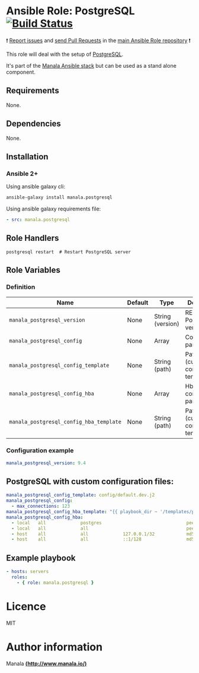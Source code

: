 # Ansible Role: PostgreSQL [![Build Status](https://travis-ci.org/manala/ansible-role-postgresql.svg?branch=master)](https://travis-ci.org/manala/ansible-role-postgresql)

:exclamation: [Report issues](https://github.com/manala/ansible-roles/issues) and [send Pull Requests](https://github.com/manala/ansible-roles/pulls) in the [main Ansible Role repository](https://github.com/manala/ansible-roles) :exclamation:

This role will deal with the setup of [PostgreSQL](http://www.postgresql.org/).

It's part of the [Manala Ansible stack](http://www.manala.io) but can be used as a stand alone component.

## Requirements

None.

## Dependencies

None.

## Installation

### Ansible 2+

Using ansible galaxy cli:

```bash
ansible-galaxy install manala.postgresql
```

Using ansible galaxy requirements file:

```yaml
- src: manala.postgresql
```

## Role Handlers

    postgresql restart  # Restart PostgreSQL server

## Role Variables

### Definition

| Name                                    | Default | Type             | Description                            |
| --------------------------------------- | ------- | ---------------- | -------------------------------------- |
| `manala_postgresql_version`             | None    | String (version) | REQUIRED - PostgreSQL version          |
| `manala_postgresql_config`              | None    | Array            | Configuration parameters               |
| `manala_postgresql_config_template`     | None    | String (path)    | Path to a (custom) config template     |
| `manala_postgresql_config_hba`          | None    | Array            | Hba configuration parameters           |
| `manala_postgresql_config_hba_template` | None    | String (path)    | Path to a (custom) hba config template |

### Configuration example

```yaml
manala_postgresql_version: 9.4

```

## PostgreSQL with custom configuration files:

```yaml
manala_postgresql_config_template: config/default.dev.j2
manala_postgresql_config:
  - max_connections: 123
manala_postgresql_config_hba_template: "{{ playbook_dir ~ '/templates/pg_hba.j2' }}"
manala_postgresql_config_hba:
  - local   all             postgres                                peer
  - local   all             all                                     peer
  - host    all             all             127.0.0.1/32            md5
  - host    all             all             ::1/128                 md5
```

## Example playbook

```yaml
- hosts: servers
  roles:
    - { role: manala.postgresql }
```

# Licence

MIT

# Author information

Manala [**(http://www.manala.io/)**](http://www.manala.io)
